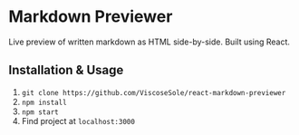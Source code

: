 # Markdown Previewer

Live preview of written markdown as HTML side-by-side. Built using React.

## Installation & Usage

1.  `git clone https://github.com/ViscoseSole/react-markdown-previewer`
2.  `npm install`
3.  `npm start`
4.  Find project at `localhost:3000`
